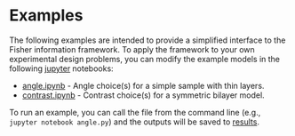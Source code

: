 # Examples
The following examples are intended to provide a simplified interface to the Fisher information framework. To apply the framework to your own experimental design problems, you can modify the example models in the following [jupyter](https://jupyter.org) notebooks:
* [angle.ipynb](/examples/angle.ipynb) - Angle choice(s) for a simple sample with thin layers.
* [contrast.ipynb](/examples/contrast.ipynb) - Contrast choice(s) for a symmetric bilayer model.

To run an example, you can call the file from the command line (e.g., ```jupyter notebook angle.py```) and the outputs will be saved to [results](/examples/results).
